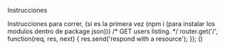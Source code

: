 Instrucciones

Instrucciones para correr, (si es la primera vez (npm i (para instalar los modulos dentro de package json)))
/* GET users listing. */
router.get('/', function(req, res, next) {
  res.send('respond with a resource');
});    ()